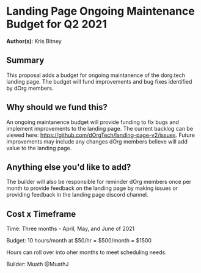 # Landing Page Ongoing Maintenance Budget for Q2 2021

**Author(s)**: Kris Bitney

## Summary

This proposal adds a budget for ongoing maintanence of the dorg.tech landing page. The budget will fund improvements and bug fixes identified by dOrg members.

## Why should we fund this?

An ongoing maintanence budget will provide funding to fix bugs and implement improvements to the landing page. The current backlog can be viewed here: https://github.com/dOrgTech/landing-page-v2/issues. Future improvements may include any changes dOrg members believe will add value to the landing page.

## Anything else you'd like to add?

The builder will also be responsible for reminder dOrg members once per month to provide feedback on the landing page by making issues or providing feedback in the landing page discord channel.

## Cost x Timeframe

Time: Three months - April, May, and June of 2021

Budget: 10 hours/month at $50/hr = $500/month = $1500

Hours can roll over into oher months to meet scheduling needs.

Builder: Muath @MuathJ
